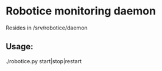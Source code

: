 Robotice monitoring daemon
==========================

Resides in /srv/robotice/daemon

Usage:
------

./robotice.py start|stop|restart


